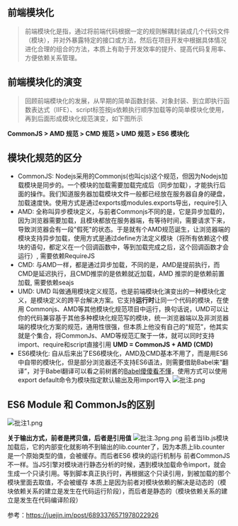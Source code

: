 ## 前端模块化
> 前端模块化是指，通过将前端代码根据一定的规则解耦封装成几个代码文件（模块），并对外暴露特定的接口或方法，然后在项目开发中根据具体情况进化合理的组合的方法，本质上有助于开发效率的提升、提高代码复用率、方便依赖关系管理。

## 前端模块化的演变
> 回顾前端模块化的发展，从早期的简单函数封装、对象封装、到立即执行函数表达式（IIFE）、script标签按js依赖执行顺序加载等的简单模块化使用，再到后面形成模块化规范演变，如下图所示

**CommonJS  > AMD 规范 > CMD 规范 > UMD 规范 > ES6 模块化**

## 模块化规范的区分
- CommonJS: Nodejs采用的Commonjs(也叫cjs)这个规范，但因为Nodejs加载模块是同步的。一个模块的加载需要加载完成后（同步加载），才能执行后面的操作。我们知道服务器加载模块文件一般都已经放在服务器自身的硬盘，加载速度快。使用方式是通过exports或modules.exports导出，require引入
- AMD: 全称叫异步模块定义，与前者Commonjs不同的是，它是异步加载的，因为浏览器需要加载，且模块都放在服务器端，有等待时间，需要请求下来，导致浏览器会有一段"假死"的状态。于是就有个AMD规范诞生，让浏览器端的模块支持异步加载，使用方式是通过define方法定义模块（将所有依赖这个模块的语句，都定义在一个回调函数中，等到加载完成之后，这个回调函数才会运行）, 需要依赖RequireJS
- CMD: 与AMD一样，都是通过异步加载，不同的是，AMD是提前执行，而CMD是延迟执行，且CMD推崇的是依赖就近加载，AMD 推崇的是依赖前置加载, 需要依赖seajs
- UMD: UMD 叫做通用模块定义规范，也是前端模块化演变出的一种模块化定义，是模块定义的跨平台解决方案。它支持**运行时**让同一个代码的模块，在使用 Commonjs、AMD等其他模块化规范项目中运行，换句话说，UMD可以让你的代码兼容基于其他多种模块化规范写的模块，统一浏览器端以及非浏览器端的模块化方案的规范，通用性很强，但本质上他没有自己的“规范”，他其实就是个集合，将CommonJs、AMD等规范汇聚于一体，就可以同时支持import、require和script直接引用
**UMD = CommonJS + AMD (CMD)**
- ES6模块化: 自从后来出了ES6模块化，AMD及CMD基本不用了，而是用ES6中自带的模块化，但是部分浏览器还不支持ES6语法，则需要借助Babel来“翻译”，对于Babel翻译可以看之前树酱的[Babel傻傻看不懂](https://juejin.im/post/6863705400773083149)，使用方式可以使用export default命令为模块指定默认输出及用import导入
![批注.png](https://upload-images.jianshu.io/upload_images/16775475-5c02dc6f1113415c.png?imageMogr2/auto-orient/strip%7CimageView2/2/w/1240)

## ES6 Module 和 CommonJs的区别
![批注1.png](https://upload-images.jianshu.io/upload_images/16775475-3fd3e2a246896ce3.png?imageMogr2/auto-orient/strip%7CimageView2/2/w/1240)

**关于输出方式，前者是拷贝值，后者是引用值**
![批注.3png.png](https://upload-images.jianshu.io/upload_images/16775475-84f525c2b4686936.png?imageMogr2/auto-orient/strip%7CimageView2/2/w/1240)
前者当lib.js模块加载后，它的内部变化就影响不到输出的lib.counter了，因为本质上lib.counter是一个原始类型的值，会被缓存。而后者ES6 模块的运行机制与 前者CommonJS 不一样。当JS引擎对模块进行静态分析的时候，遇到模块加载命令import，就会生成一个只读引用。等到脚本真正执行时，再根据这个只读引用，到被加载的那个模块里面去取值，不会被缓存
本质上是因为前者对模块依赖的解决是动态的（模块依赖关系的建立是发生在代码运行阶段），而后者是静态的（模块依赖关系的建立是发生在代码编译阶段）


参考：https://juejin.im/post/6893376571978022926
